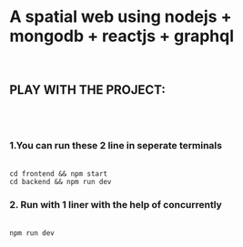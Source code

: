 <h1>A spatial web using nodejs + mongodb + reactjs + graphql</h1></br>
<h2>PLAY WITH THE PROJECT:</h2></br></br>
<h3>1.You can run these 2 line in seperate terminals</h3></br>
      <code>cd frontend && npm start</code></br> 
      <code>cd backend && npm run dev</code></br>
<h3>2. Run with 1 liner with the help of concurrently</h3></br>
      <code>npm run dev</code>
